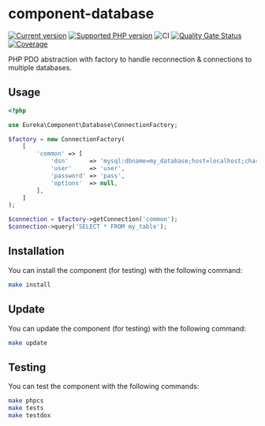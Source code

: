 # component-database

[![Current version](https://img.shields.io/packagist/v/eureka/component-database.svg?logo=composer)](https://packagist.org/packages/eureka/component-database)
[![Supported PHP version](https://img.shields.io/static/v1?logo=php&label=PHP&message=%5E7.4&color=777bb4)](https://packagist.org/packages/eureka/component-database)
![CI](https://github.com/eureka-framework/component-database/workflows/CI/badge.svg)
[![Quality Gate Status](https://sonarcloud.io/api/project_badges/measure?project=eureka-framework_component-database&metric=alert_status)](https://sonarcloud.io/dashboard?id=eureka-framework_component-database)
[![Coverage](https://sonarcloud.io/api/project_badges/measure?project=eureka-framework_component-database&metric=coverage)](https://sonarcloud.io/dashboard?id=eureka-framework_component-database)


PHP PDO abstraction with factory to handle reconnection & connections to multiple databases.

## Usage
```php
<?php

use Eureka\Component\Database\ConnectionFactory;

$factory = new ConnectionFactory(
    [
        'common' => [
            'dsn'      => 'mysql:dbname=my_database;host=localhost;charset=UTF8',
            'user'     => 'user',
            'password' => 'pass',
            'options'  => null,
        ],
    ]
);

$connection = $factory->getConnection('common');
$connection->query('SELECT * FROM my_table');
```


## Installation

You can install the component (for testing) with the following command:
```bash
make install
```

## Update

You can update the component (for testing) with the following command:
```bash
make update
```


## Testing

You can test the component with the following commands:
```bash
make phpcs
make tests
make testdox
```